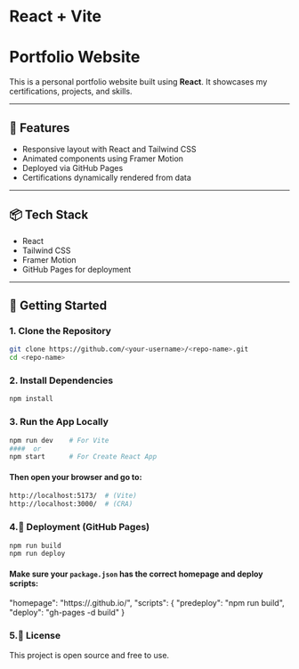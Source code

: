 # React + Vite

# Portfolio Website

This is a personal portfolio website built using **React**. It showcases my certifications, projects, and skills.

---

## 🚀 Features

- Responsive layout with React and Tailwind CSS
- Animated components using Framer Motion
- Deployed via GitHub Pages
- Certifications dynamically rendered from data

---

## 📦 Tech Stack

- React
- Tailwind CSS
- Framer Motion
- GitHub Pages for deployment

---

## 📁 Getting Started

### 1. Clone the Repository

```bash
git clone https://github.com/<your-username>/<repo-name>.git
cd <repo-name>
```

### 2. Install Dependencies

```bash
npm install
```

### 3. Run the App Locally

```bash
npm run dev    # For Vite
####  or
npm start      # For Create React App
```

#### Then open your browser and go to:

```bash
http://localhost:5173/  # (Vite)
http://localhost:3000/  # (CRA)
```

### 4.🚀 Deployment (GitHub Pages)
```bash
npm run build
npm run deploy
```

#### Make sure your `package.json` has the correct homepage and deploy scripts:
"homepage": "https://<your-username>.github.io/<repo-name>",
"scripts": {
  "predeploy": "npm run build",
  "deploy": "gh-pages -d build"
}

### 5.📝 License
This project is open source and free to use.